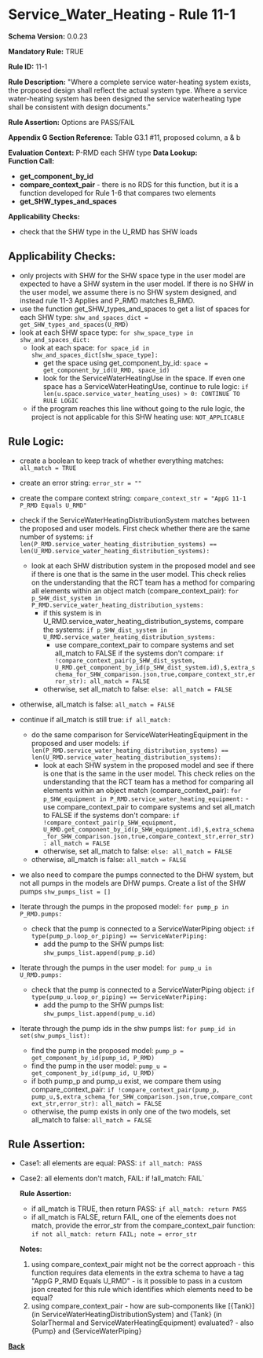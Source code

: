 # Service_Water_Heating - Rule 11-1
**Schema Version:** 0.0.23  

**Mandatory Rule:** TRUE

**Rule ID:** 11-1

**Rule Description:** "Where a complete service water-heating system exists, the proposed design shall reflect the actual system type. Where a service water-heating system has been designed the service waterheating type shall be consistent with design documents."

**Rule Assertion:** Options are PASS/FAIL

**Appendix G Section Reference:** Table G3.1 #11, proposed column, a & b

**Evaluation Context:** P-RMD each SHW type
**Data Lookup:**   
**Function Call:** 
- **get_component_by_id**
- **compare_context_pair** - there is no RDS for this function, but it is a function developed for Rule 1-6 that compares two elements
- **get_SHW_types_and_spaces**

**Applicability Checks:**
- check that the SHW type in the U_RMD has SHW loads

## Applicability Checks:
- only projects with SHW for the SHW space type in the user model are expected to have a SHW system in the user model.  If there is no SHW in the user model, we assume there is no SHW system designed, and instead rule 11-3 Applies and P_RMD matches B_RMD.
- use the function get_SHW_types_and_spaces to get a list of spaces for each SHW type: `shw_and_spaces_dict = get_SHW_types_and_spaces(U_RMD)`
- look at each SHW space type: `for shw_space_type in shw_and_spaces_dict:`
  - look at each space: `for space_id in shw_and_spaces_dict[shw_space_type]:`
    - get the space using get_component_by_id: `space = get_component_by_id(U_RMD, space_id)`
    - look for the ServiceWaterHeatingUse in the space.  If even one space has a ServiceWaterHeatingUse, continue to rule logic: `if len(u.space.service_water_heating_uses) > 0: CONTINUE TO RULE LOGIC`
  - if the program reaches this line without going to the rule logic, the project is not applicable for this SHW heating use: `NOT_APPLICABLE`

## Rule Logic: 
- create a boolean to keep track of whether everything matches: `all_match = TRUE`
- create an error string: `error_str = ""`
- create the compare context string: `compare_context_str = "AppG 11-1 P_RMD Equals U_RMD"`
- check if the ServiceWaterHeatingDistributionSystem matches between the proposed and user models.  First check whether there are the same number of systems: `if len(P_RMD.service_water_heating_distribution_systems) == len(U_RMD.service_water_heating_distribution_systems):`
    - look at each SHW distribution system in the proposed model and see if there is one that is the same in the user model.  This check relies on the understanding that the RCT team has a method for comparing all elements within an object match (compare_context_pair): `for p_SHW_dist_system in P_RMD.service_water_heating_distribution_systems:`
        - if this system is in U_RMD.service_water_heating_distribution_systems, compare the systems: `if p_SHW_dist_system in U_RMD.service_water_heating_distribution_systems:`
            - use compare_context_pair to compare systems and set all_match to FALSE if the systems don't compare: `if !compare_context_pair(p_SHW_dist_system, U_RMD.get_component_by_id(p_SHW_dist_system.id),$,extra_schema_for_SHW_comparison.json,true,compare_context_str,error_str): all_match = FALSE`
        - otherwise, set all_match to false: `else: all_match = FALSE`
- otherwise, all_match is false: `all_match = FALSE`
- continue if all_match is still true: `if all_match:`
    - do the same comparison for ServiceWaterHeatingEquipment in the proposed and user models: `if len(P_RMD.service_water_heating_distribution_systems) == len(U_RMD.service_water_heating_distribution_systems):`
        - look at each SHW system in the proposed model and see if there is one that is the same in the user model.  This check relies on the understanding that the RCT team has a method for comparing all elements within an object match (compare_context_pair): `for p_SHW_equipment in P_RMD.service_water_heating_equipment:`
              - use compare_context_pair to compare systems and set all_match to FALSE if the systems don't compare: `if !compare_context_pair(p_SHW_equipment, U_RMD.get_component_by_id(p_SHW_equipment.id),$,extra_schema_for_SHW_comparison.json,true,compare_context_str,error_str): all_match = FALSE`
        - otherwise, set all_match to false: `else: all_match = FALSE`
    - otherwise, all_match is false: `all_match = FALSE`
 
- we also need to compare the pumps connected to the DHW system, but not all pumps in the models are DHW pumps.  Create a list of the SHW pumps `shw_pumps_list = []`
- Iterate through the pumps in the proposed model: `for pump_p in P_RMD.pumps:`
    - check that the pump is connected to a ServiceWaterPiping object: `if type(pump_p.loop_or_piping) == ServiceWaterPiping:`
        - add the pump to the SHW pumps list: `shw_pumps_list.append(pump_p.id)`
- Iterate through the pumps in the user model: `for pump_u in U_RMD.pumps:`
    - check that the pump is connected to a ServiceWaterPiping object: `if type(pump_u.loop_or_piping) == ServiceWaterPiping:`
        - add the pump to the SHW pumps list: `shw_pumps_list.append(pump_u.id)`
- Iterate through the pump ids in the shw pumps list: `for pump_id in set(shw_pumps_list):`
    - find the pump in the proposed model: `pump_p = get_component_by_id(pump_id, P_RMD)`
    - find the pump in the user model: `pump_u = get_component_by_id(pump_id, U_RMD)`
    - if both pump_p and pump_u exist, we compare them using compare_context_pair: `if !compare_context_pair(pump_p, pump_u,$,extra_schema_for_SHW_comparison.json,true,compare_context_str,error_str): all_match = FALSE`
    - otherwise, the pump exists in only one of the two models, set all_match to false: `all_match = FALSE`

## Rule Assertion: 
- Case1: all elements are equal: PASS: `if all_match: PASS`
- Case2: all elements don't match, FAIL: if !all_match: FAIL`




  **Rule Assertion:**
  - if all_match is TRUE, then return PASS: `if all_match: return PASS`
  - if all_match is FALSE, return FAIL, one of the elements does not match, provide the error_str from the compare_context_pair function: `if not all_match: return FAIL; note = error_str`
  
  
  **Notes:**
  1.  using compare_context_pair might not be the correct approach - this function requires data elements in the extra schema to have a tag "AppG P_RMD Equals U_RMD" - is it possible to pass in a custom json created for this rule which identifies which elements need to be equal?
  2.  using compare_context_pair - how are sub-components like [{Tank}] (in ServiceWaterHeatingDistributionSystem) and {Tank} (in SolarThermal and ServiceWaterHeatingEquipment) evaluated? - also {Pump} and {ServiceWaterPiping}

**[Back](../_toc.md)**
